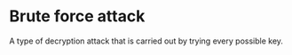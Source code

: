 # Brute force attack

A type of decryption attack that is carried out by trying every possible key.

